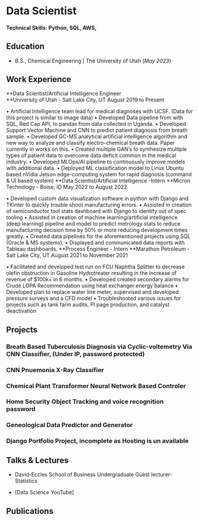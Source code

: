 # Data Scientist

#### Technical Skills: Python, SQL, AWS, 

## Education 			        		
- B.S., Chemical Engineering | The University of Utah (_May 2023_)

## Work Experience

**Data Scientist/Artificial Intelligence Engineer     
**University of Utah - Salt Lake City, UT August 2019 to Present 

•	Artificial Intelligence team lead for medical diagnoses with UCSF. (Data for this project is similar to image data)
•	Developed Data pipeline from with SQL, Red Cap API, to pandas from data collected in Uganda.
•	Developed Support Vector Machine and CNN to predict patient diagnosis from breath sample.
•	Developed GC-MS analytical artificial intelligence algorithm and new way to analyze and classify electro-chemical breath data. Paper currently in works on this.
•	Created multiple GAN’s to synthesize multiple types of patient data to overcome data deficit common in the medical industry. 
•	Developed MLOps/AI pipeline to continuously improve models with additional data.
•	Deployed ML classification model to Linux Ubuntu based nVidia Jetson edge-computing system for rapid diagnosis (command & UI based system)
**Data Scientist/Artificial Intelligence -Intern
**Micron Technology - Boise, ID May 2022 to August 2022

•	Developed custom data visualization software in python with Django and TKinter to quickly trouble shoot manufacturing errors.
•	Assisted in creation of semiconductor tool stats dashboard with Django to identify out of spec tooling
•	Assisted in creation of machine learning/artificial intelligence (deep learning) pipeline and model to predict metrology stats to reduce manufacturing decision time by 50% or more reducing development times greatly.
•	Created data pipelines for the aforementioned projects using SQL (Oracle & MS systems).
•	Displayed and communicated data reports with Tableau dashboards.
**Process Engineer - Intern 
**Marathon Petroleum - Salt Lake City, UT August 2021 to November 2021

•	Facilitated and developed test run on FCU Naphtha Splitter to decrease olefin obstruction in Gasoline Hydrotreater resulting in the increase of revenue of $100k+ in 6 months.
•	Developed created secondary alarms for Crude LOPA Recommendation using heat exchanger energy balance
•	Developed plan to replace water line meter, supervised and developed pressure surveys and a CFD model
•	Troubleshooted various issues for projects such as tank farm audits, PI page production, and catalyst deactivation


## Projects
### Breath Based Tuberculosis Diagnosis via Cyclic-voltemetry Via CNN Classifier, (Under IP, password protected)

### CNN Pnuemonia X-Ray Classifier

### Chemical Plant Transformer Neural Network Based Controler

### Home Security Object Tracking and voice recognition password

### Geneological Data Predictor and Generator

### Django Portfolio Project, incomplete as Hosting is un available

## Talks & Lectures
- David-Eccles School of Business Undergraduate Guest lecturer- Statistics

- [Data Science YouTube]

## Publications

